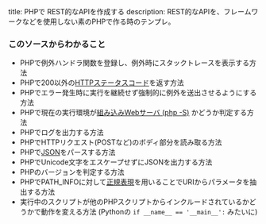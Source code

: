 title: PHPで REST的なAPIを作成する
description: REST的なAPIを、フレームワークなどを使用しない素のPHPで作る時のテンプレ。

### このソースからわかること

- PHPで例外ハンドラ関数を登録し、例外時にスタックトレースを表示する方法
- PHPで200以外の<a href="#" data-wikipedia-page="HTTPステータスコード">HTTPステータスコード</a>を返す方法
- PHPでエラー発生時に実行を継続せず強制的に例外を送出させるようにする方法
- PHPで現在の実行環境が[組み込みWebサーバ (php -S)](http://php.net/manual/ja/features.commandline.webserver.php) かどうか判定する方法
- PHPでログを出力する方法
- PHPでHTTPリクエスト(POSTなど)のボディ部分を読み取る方法
- PHPで<a href="#" data-wikipedia-page="JavaScript_Object_Notation">JSON</a>をパースする方法
- PHPでUnicode文字をエスケープせずにJSONを出力する方法
- PHPのバージョンを判定する方法
- PHPでPATH_INFOに対して<a href="#" data-wikipedia-page="正規表現">正規表現</a>を用いることでURIからパラメータを抽出する方法
- 実行中のスクリプトが他のPHPスクリプトからインクルードされているかどうかで動作を変える方法 (Pythonの ```if __name__ == '__main__':``` みたいに)

